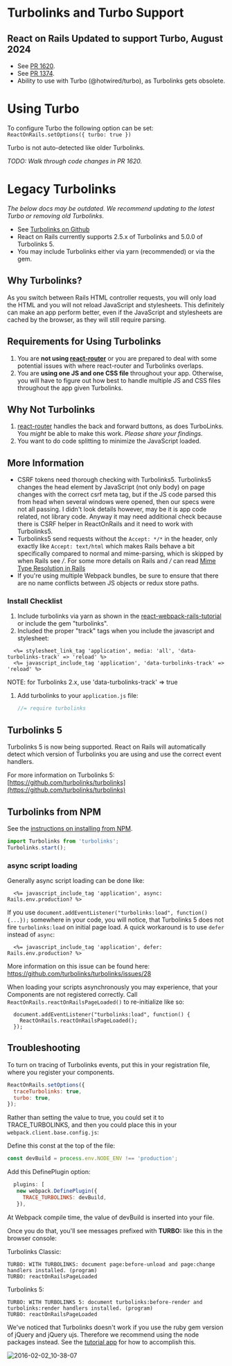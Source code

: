 # Turbolinks and Turbo Support

## React on Rails Updated to support Turbo, August 2024

- See [PR 1620](https://github.com/shakacode/react_on_rails/pull/1620).
- See [PR 1374](https://github.com/shakacode/react_on_rails/pull/1374).
- Ability to use with Turbo (@hotwired/turbo), as Turbolinks gets obsolete.

# Using Turbo

To configure Turbo the following option can be set:
`ReactOnRails.setOptions({ turbo: true })`

Turbo is not auto-detected like older Turbolinks.

_TODO: Walk through code changes in PR 1620._

# Legacy Turbolinks

_The below docs may be outdated. We recommend updating to the latest Turbo or removing old Turbolinks._

- See [Turbolinks on Github](https://github.com/rails/turbolinks)
- React on Rails currently supports 2.5.x of Turbolinks and 5.0.0 of Turbolinks 5.
- You may include Turbolinks either via yarn (recommended) or via the gem.

## Why Turbolinks?

As you switch between Rails HTML controller requests, you will only load the HTML and you will
not reload JavaScript and stylesheets. This definitely can make an app perform better, even if
the JavaScript and stylesheets are cached by the browser, as they will still require parsing.

## Requirements for Using Turbolinks

1. You are **not using [react-router](https://github.com/ReactTraining/react-router)** or you are prepared to deal with some potential issues with where react-router and Turbolinks overlaps.
2. You are **using one JS and one CSS file** throughout your app. Otherwise, you will have to figure out how best to handle multiple JS and CSS files throughout the app given Turbolinks.

## Why Not Turbolinks

1. [react-router](https://github.com/ReactTraining/react-router) handles the back and forward buttons, as does TurboLinks. You _might_ be able to make this work. _Please share your findings._
1. You want to do code splitting to minimize the JavaScript loaded.

## More Information

- CSRF tokens need thorough checking with Turbolinks5. Turbolinks5 changes the head element by JavaScript (not only body) on page changes with the correct csrf meta tag, but if the JS code parsed this from head when several windows were opened, then our specs were not all passing. I didn't look details however, may be it is app code related, not library code. Anyway it may need additional check because there is CSRF helper in ReactOnRails and it need to work with Turbolinks5.
- Turbolinks5 send requests without the `Accept: */*` in the header, only exactly like `Accept: text/html` which makes Rails behave a bit specifically compared to normal and mime-parsing, which is skipped by when Rails see _/_. For some more details on Rails and _/_ can read [Mime Type Resolution in Rails](http://blog.bigbinary.com/2010/11/23/mime-type-resolution-in-rails.html)
- If you're using multiple Webpack bundles, be sure to ensure that there are no name conflicts between JS objects or redux store paths.

### Install Checklist

1. Include turbolinks via yarn as shown in the [react-webpack-rails-tutorial](https://github.com/shakacode/react-webpack-rails-tutorial/blob/8a6c8aa2e3b7ae5b08b0a9744fb3a63a2fe0f002/client/webpack.client.base.config.js#L22) or include the gem "turbolinks".
1. Included the proper "track" tags when you include the javascript and stylesheet:

```erb
  <%= stylesheet_link_tag 'application', media: 'all', 'data-turbolinks-track' => 'reload' %>
  <%= javascript_include_tag 'application', 'data-turbolinks-track' => 'reload' %>
```

NOTE: for Turbolinks 2.x, use 'data-turbolinks-track' => true

1. Add turbolinks to your `application.js` file:
   ```javascript
   //= require turbolinks
   ```

## Turbolinks 5

Turbolinks 5 is now being supported. React on Rails will automatically detect which version of Turbolinks you are using and use the correct event handlers.

For more information on Turbolinks 5: [https://github.com/turbolinks/turbolinks](https://github.com/turbolinks/turbolinks)

## Turbolinks from NPM

See the [instructions on installing from NPM](https://github.com/turbolinks/turbolinks#installation-using-npm).

```js
import Turbolinks from 'turbolinks';
Turbolinks.start();
```

### async script loading

Generally async script loading can be done like:

```erb
  <%= javascript_include_tag 'application', async: Rails.env.production? %>
```

If you use `document.addEventListener("turbolinks:load", function() {...});` somewhere in your code, you will notice, that Turbolinks 5 does not fire `turbolinks:load` on initial page load. A quick workaround is to use `defer` instead of `async`:

```erb
  <%= javascript_include_tag 'application', defer: Rails.env.production? %>
```

More information on this issue can be found here: https://github.com/turbolinks/turbolinks/issues/28

When loading your scripts asynchronously you may experience, that your Components are not registered correctly. Call `ReactOnRails.reactOnRailsPageLoaded()` to re-initialize like so:

```
  document.addEventListener("turbolinks:load", function() {
    ReactOnRails.reactOnRailsPageLoaded();
  });
```

## Troubleshooting

To turn on tracing of Turbolinks events, put this in your registration file, where you register your components.

```js
ReactOnRails.setOptions({
  traceTurbolinks: true,
  turbo: true,
});
```

Rather than setting the value to true, you could set it to TRACE_TURBOLINKS, and then you could place this in your `webpack.client.base.config.js`:

Define this const at the top of the file:

```js
const devBuild = process.env.NODE_ENV !== 'production';
```

Add this DefinePlugin option:

```js
  plugins: [
   new webpack.DefinePlugin({
     TRACE_TURBOLINKS: devBuild,
   }),
```

At Webpack compile time, the value of devBuild is inserted into your file.

Once you do that, you'll see messages prefixed with **TURBO:** like this in the browser console:

Turbolinks Classic:

```
TURBO: WITH TURBOLINKS: document page:before-unload and page:change handlers installed. (program)
TURBO: reactOnRailsPageLoaded
```

Turbolinks 5:

```
TURBO: WITH TURBOLINKS 5: document turbolinks:before-render and turbolinks:render handlers installed. (program)
TURBO: reactOnRailsPageLoaded
```

We've noticed that Turbolinks doesn't work if you use the ruby gem version of jQuery and jQuery ujs. Therefore we recommend using the node packages instead. See the [tutorial app](https://github.com/shakacode/react-webpack-rails-tutorial) for how to accomplish this.

![2016-02-02_10-38-07](https://cloud.githubusercontent.com/assets/1118459/12760060/6546e254-c999-11e5-828b-a8aaa473e5bd.png)
